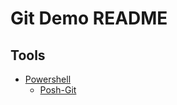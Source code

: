 # Git Demo README

## Tools

- [Powershell](https://docs.microsoft.com/en-us/powershell/)
  - [Posh-Git](https://github.com/dahlbyk/posh-git)
